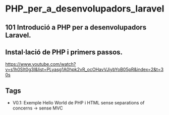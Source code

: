 # PHP_per_a_desenvolupadors_laravel

## 101 Introdució a PHP per a desenvolupadors Laravel.

## Instal·lació de PHP i primers passos.

https://www.youtube.com/watch?v=s1h0SIt0g3I&list=PLyasg1A0hpk2vR_ocOHavVJiybYoB05pR&index=2&t=30s

## Tags
- V0.1: Exemple Hello World de PHP i HTML sense separations of concerns -> sense MVC
